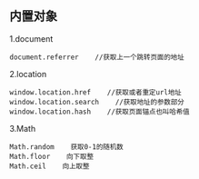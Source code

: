 ## 内置对象

1.document

```
document.referrer    //获取上一个跳转页面的地址
```

2.location

```
window.location.href    //获取或者重定url地址
window.location.search    //获取地址的参数部分
window.location.hash    //获取页面锚点也叫哈希值
```

3.Math

```
Math.random    获取0-1的随机数
Math.floor    向下取整
Math.ceil    向上取整
```



